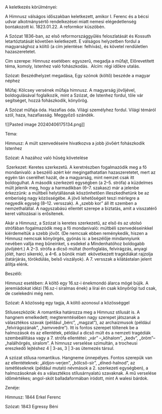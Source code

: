 A keletkezés körülményei:  

A Himnusz válságos időszakban keletkezett, amikor I. Ferenc és a bécsi udvar alkotmánysértő rendelkezései miatt nemesi elégedetlenség bontakozott ki. 1823.01.22. A reformkor küszöbén. 

A Szózat 1836-ban, az első reformországgyűlés feloszlatását és Kossuth letartóztatását követően keletkezett. E válságos helyzetben fordul a magyarsághoz a költő (a cím jelentése: felhívás), és követel rendületlen hazaszeretetet. 

Cím szerepe: Himnusz esetében: egyszerű, megadja a műfajt, Előrevetített téma, komoly, Istenhez való fohászkodás.  Alcím: régi időkre utalás. 

Szózat: Beszédhelyzet megadása, Egy szónok (költő) beszéde a magyar néphez 

Műfaj: Kölcsey versének műfaja himnusz. A magyarság jövőjével, boldogulásával foglalkozik, mint a Szózat, de Istenhez fordul, tőle vár segítséget, hozzá fohászkodik, könyörög. 

A Szózat műfaja óda. Hazafias óda. Világi személyhez fordul. Világi témáról szól, haza, hazafiasság. Meggyőző szándék. 

![[Pasted image 20240406175134.png]]

Téma:  

Himnusz: A múlt szenvedéseire hivatkozva a jobb jövőért fohászkodik Istenhez 

Szózat: A hazához való hűség követelése 

 Szerkezet: Keretes szerkezetű. A keretrészben fogalmazódik meg a fő mondanivaló: a beszélő azért kér megingathatatlan hazaszeretetet, mert az egyén tán cserélhet hazát, de a magyarság, mint nemzet csak itt boldogulhat. A második szerkezeti egységben (a 2–5. strófa) a küzdelmes múlt jelenik meg, hogy a harmadikban (6–7. szakasz) már a jelenbe érkezzünk: a múltbeli helytállásnak köszönhetően illeszkedhetünk be az emberiség nagy közösségébe. A jövő lehetőségeit teszi mérlegre a negyedik egység (8–12. versszak). A „szebb kor” áll itt szemben a nemzethalállal. A nagyszabású ellentét szerepe a biztatás, amit a visszatérő keret változásai is erősítenek. 

Akár a Himnusz, a Szózat is keretes szerkezetű, az első és az utolsó strófában fogalmazódik meg a fő mondanivaló: múltbéli szenvedéseinkkel kiérdemeltük a szebb jövőt. (De nemcsak ebben reménykedik, hiszen a Himnusz nemcsak könyörgés, gyónás is: a beszélője mindannyiunk nevében vallja meg bűneinket, s esdekel a Mindenhatóhoz boldogabb jövőjéért.) A 2–3. strófa a dicső múltat (honfoglalás, felvirágzás, anyagi jólét, harci sikerek), a 4–6. a bűnök miatt  ekövetkezett tragédiákat rajzolja (tatárjárás, törökdúlás, belső viszályok). A 7. versszak a kilátástalan jelent állítja elénk. 

Beszélő:  

Himnusz esetében: A költő egy 16.sz-i énekmondó álarca mögé bújik. A jeremiádokat idézi (16.sz-i siralmas ének) a lírai én csak könyörögi tud csak, de cselekedni még nem. 

Szózat: A közösség egy tagja, A költő azonosul a közösséggel 

Stíluseszközök: A romantika határozza meg a Himnusz stílusát is. A hangnem emelkedett; megteremtésében nagy szerepet játszanak a választékos szavak (például „bérc”, „magzat”), az archaizmusok (például „felvirágozának”, „hamvvedre”). Itt is fontos szerepet töltenek be a halmozások és az ellentétek, például a dicső múlt és a nemzeti tragédiák szembeállítása vagy a 7. strófa ellentétei: „vár” –„kőhalom”, „kedv”, „öröm”– „halálhörgés, siralom”. A himnusz verselése szimultán, a trocheusi ereszkedő lejtéshez 4 | 3-as, 3 | 3-as ütemezés társul. 

A szózat stílusa romantikus. Hangneme ünnepélyes. Fontos szerepük van az ellentéteknek: „áldjon-verjen”, „bölcső-sír”, „élned-halnod”, az ismétléseknek (például mutató névmások a 2. szerkezeti egységben), a halmozásoknak és a választékos stílusárnyalatú szavaknak. A mű verselése időmértékes; angol-skót balladaformában íródott, mint A walesi bárdok. 

Zenéje:  

Himnusz: 1844 Erkel Ferenc 

Szózat: 1843 Egressy Béni